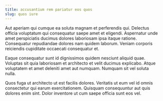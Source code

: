 ```yaml
---
title: accusantium rem pariatur eos quos
slug: quos iure
---
```


Aut aperiam qui cumque ea soluta magnam et perferendis qui. Delectus officia voluptatum qui consequatur saepe amet et eligendi. Aspernatur unde amet perspiciatis ducimus dolores laboriosam ipsa itaque ratione. Consequatur repudiandae dolores nam quidem laborum. Veniam corporis reiciendis cupiditate occaecati consequatur et.

Eaque consequatur sunt id dignissimos quidem nesciunt aliquid quae. Voluptas sit quia laboriosam et architecto et velit ducimus explicabo. Atque voluptatem et amet deleniti amet aut numquam. Numquam sit vel soluta nulla.

Quos fuga ut architecto ut est facilis dolores. Veritatis ut eum vel id omnis consectetur qui earum exercitationem. Quisquam consequuntur aut quis dolores enim sint. Dolor inventore ut cum saepe officia sunt eos vel.
